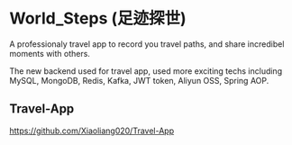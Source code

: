 # World_Steps (足迹探世)
A professionaly travel app to record you travel paths, and share incredibel moments with others.

The new backend used for travel app, used more exciting techs including MySQL, MongoDB, Redis, Kafka, JWT token, Aliyun OSS, Spring AOP.

## Travel-App
https://github.com/Xiaoliang020/Travel-App
